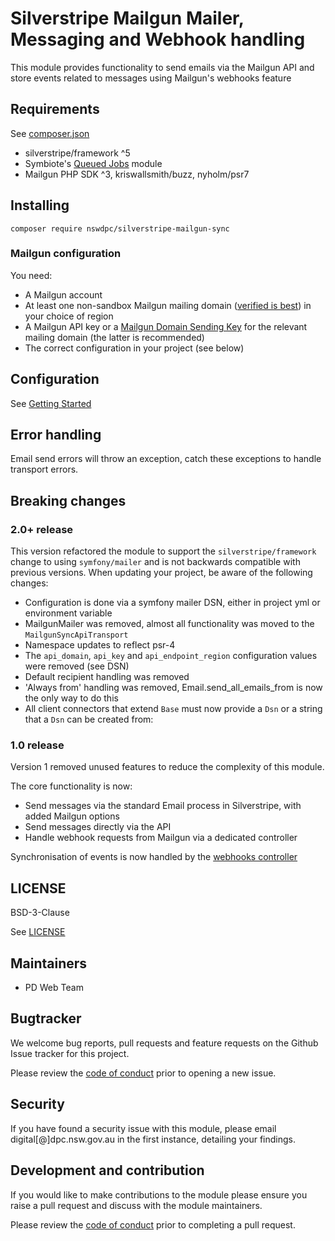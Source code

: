 # Silverstripe Mailgun Mailer, Messaging and Webhook handling

This module provides functionality to send emails via the Mailgun API and store events related to messages using Mailgun's webhooks feature

## Requirements

See [composer.json](./composer.json)

+ silverstripe/framework ^5
+ Symbiote's [Queued Jobs](https://github.com/symbiote/silverstripe-queuedjobs) module
+ Mailgun PHP SDK ^3, kriswallsmith/buzz, nyholm/psr7

## Installing

```shell
composer require nswdpc/silverstripe-mailgun-sync
```

### Mailgun configuration

You need:

* A Mailgun account
* At least one non-sandbox Mailgun mailing domain ([verified is best](https://documentation.mailgun.com/en/latest/user_manual.html#verifying-your-domain)) in your choice of region
* A Mailgun API key or a [Mailgun Domain Sending Key](https://www.mailgun.com/blog/mailgun-ip-pools-domain-keys) for the relevant mailing domain (the latter is recommended)
* The correct configuration in your project (see below)

## Configuration

See [Getting Started](./docs/en/001-index.md)

## Error handling

Email send errors will throw an exception, catch these exceptions to handle transport errors.

## Breaking changes

### 2.0+ release

This version refactored the module to support the `silverstripe/framework` change to using `symfony/mailer` and is not backwards compatible with previous versions. When updating your project, be aware of the following changes:

+ Configuration is done via a symfony mailer DSN, either in project yml or environment variable
+ MailgunMailer was removed, almost all functionality was moved to the `MailgunSyncApiTransport`
+ Namespace updates to reflect psr-4
+ The `api_domain`, `api_key` and `api_endpoint_region` configuration values were removed (see DSN)
+ Default recipient handling was removed
+ 'Always from' handling was removed, Email.send_all_emails_from is now the only way to do this
+ All client connectors that extend `Base` must now provide a `Dsn` or a string that a `Dsn` can be created from:

### 1.0 release

Version 1 removed unused features to reduce the complexity of this module.

The core functionality is now:

+ Send messages via the standard Email process in Silverstripe, with added Mailgun options
+ Send messages directly via the API
+ Handle webhook requests from Mailgun via a dedicated controller

Synchronisation of events is now handled by the [webhooks controller](./docs/en/100-webhooks.md)

## LICENSE

BSD-3-Clause

See [LICENSE](./LICENSE.md)

## Maintainers

+ PD Web Team

## Bugtracker

We welcome bug reports, pull requests and feature requests on the Github Issue tracker for this project.

Please review the [code of conduct](./code-of-conduct.md) prior to opening a new issue.

## Security

If you have found a security issue with this module, please email digital[@]dpc.nsw.gov.au in the first instance, detailing your findings.

## Development and contribution

If you would like to make contributions to the module please ensure you raise a pull request and discuss with the module maintainers.

Please review the [code of conduct](./code-of-conduct.md) prior to completing a pull request.
